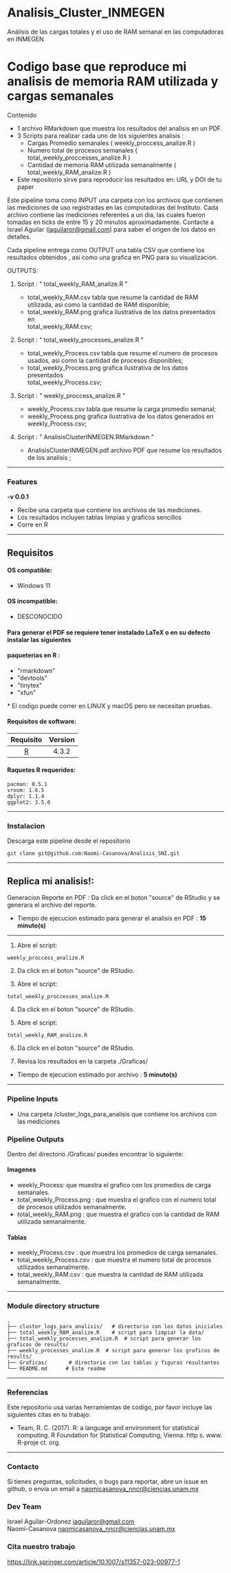Analisis_Cluster_INMEGEN
===  
Análisis de las cargas totales y el uso de RAM semanal en las computadoras en INMEGEN 

Codigo base que reproduce mi analisis de memoria RAM utilizada y cargas semanales
===  
Contenido
- 1 archivo RMarkdown que muestra los resultados del analisis en un PDF.
- 3 Scripts para realizar cada uno de los siguientes analisis :
  - Cargas Promedio semanales (  weekly_proccess_analize.R  ) 
  - Numero total de procesos semanales ( total_weekly_proccesses_analize.R  ) 
  - Cantidad de memoria RAM utilizada semanalmente ( total_weekly_RAM_analize.R  )
- Este repositorio sirve para reproducir los resultados en: URL y DOI de tu paper  

Este pipeline toma como INPUT una carpeta con los archivos que contienen las mediciones de uso registradas en las computadoras del Instituto.
Cada archivo contiene las mediciones referentes a un dia, las cuales fueron tomadas en ticks de entre 15 y 20 minutos aproximadamente.
Contacte a Israel Aguilar (iaguilaror@gmail.com) para saber el origen de los datos en detalles.  

Cada pipeline entrega como OUTPUT una tabla CSV que contiene los resultados obtenidos , asi como una grafica en PNG para su visualizacion.

OUTPUTS:

1) Script : " total_weekly_RAM_analize.R "
   
    - total_weekly_RAM.csv tabla que resume la cantidad de RAM utilizada, asi como la cantidad 
      de RAM disponible;  
    - total_weekly_RAM.png  grafica ilustrativa de los datos presentados en  
      total_weekly_RAM.csv;
    
2) Script : " total_weekly_processes_analize.R "
   
    - total_weekly_Process.csv  tabla que resume el numero de procesos usados, asi como la 
      cantidad de procesos disponibles;  
    - total_weekly_Process.png  grafica ilustrativa de los datos presentados         
      total_weekly_Process.csv;

3) Script : " weekly_proccess_analize.R "

    - weekly_Process.csv tabla que resume la carga promedio semanal;  
    - weekly_Process.png grafica ilustrativa de los datos generados en weekly_Process.csv;

4) Script : " AnalisisClusterINMEGEN.RMarkdown "
   
    - AnalisisClusterINMEGEN.pdf archivo PDF que resume los resultados de los analisis ; 

---
### Features
  **-v 0.0.1**

* Recibe una carpeta que contiene los archivos de las mediciones.
* Los resultados incluyen tablas limpias y graficos sencillos
* Corre en R
  
---

## Requisitos
#### OS compatible:
* Windows 11

#### OS incompatible:
* DESCONOCIDO

#### Para generar el PDF se requiere tener instalado LaTeX o en su defecto instalar las siguientes 
#### paqueterias en R :
* "rmarkdown"
*  "devtools"
*  "tinytex"
*  "xfun"

\* El codigo puede correr en LINUX y macOS pero se necesitan pruebas.  

#### Requisitos de software:
| Requisito | Version  |
|:---------:|:--------:|
| [R](https://www.r-project.org/) | 4.3.2 |

#### Raquetes R requeridos:

```
pacman: 0.5.1
vroom: 1.6.5
dplyr: 1.1.4
ggplot2: 3.5.0
```

---

### Instalacion
Descarga este pipeline desde el repositorio
```
git clone git@github.com:Naomi-Casanova/Analisis_SNI.git
```

---

## Replica mi analisis!:

 Generacion Reporte en PDF : 
 Da click en el boton "source" de RStudio y se generara el archivo del reporte. 
* Tiempo de ejecucion estimado para generar el analisis en PDF :  **15 minuto(s)**  

---
1. Abre el script:  
```
weekly_proccess_analize.R 
```

2. Da click en el boton "source" de RStudio.  

3. Abre el script:  
```
total_weekly_proccesses_analize.R
```

4. Da click en el boton "source" de RStudio.

5. Abre el script:  
```
total_weekly_RAM_analize.R  
```
6. Da click en el boton "source" de RStudio.

7. Revisa los resultados en la carpeta ./Graficas/
   
* Tiempo de ejecucion estimado por archivo :  **5 minuto(s)**  

---


### Pipeline Inputs

* Una carpeta /cluster_logs_para_analisis que contiene los archivos con las mediciones

### Pipeline Outputs

Dentro del directorio /Graficas/ puedes encontrar lo siguiente:

#### Imagenes 
* weekly_Process: que muestra el grafico con los promedios de carga semanales. 
* total_weekly_Process.png  : que muestra el grafico con el numero total de procesos utilizados 
  semanalmente.
* total_weekly_RAM.png : que muestra el grafico con la cantidad de RAM utilizada semanalmente.
  
#### Tablas
* weekly_Process.csv : que muestra los promedios de carga semanales. 
* total_weekly_Process.csv  : que muestra el numero total de procesos utilizados semanalmente.
* total_weekly_RAM.csv : que muestra la cantidad de RAM utilizada semanalmente.

---

### Module directory structure

````
.
├── cluster_logs_para_analisis/   # directorio con los datos iniciales
├── total_weekly_RAM_analize.R    # script para limpiar la data/
├── total_weekly_processes_analize.R  # script para generar los graficos de results/
├── weekly_processes_analize.R  # script para generar los graficos de results/
├── Graficas/       # directorio con las tablas y figuras resultantes
└── README.md      # Este readme

````

---
### Referencias
Este repositorio usa varias herramientas de codigo, por favor incluye las siguientes citas en tu trabajo:

* Team, R. C. (2017). R: a language and environment for statistical computing. R Foundation for Statistical Computing, Vienna. http s. www. R-proje ct. org.

---

### Contacto
Si tienes preguntas, solicitudes, o bugs para reportar, abre un issue en github, o envia un email a <naomicasanova_nncr@ciencias.unam.mx>  

### Dev Team
Israel Aguilar-Ordonez <iaguilaror@gmail.com>   
Naomi-Casanova <naomicasanova_nncr@ciencias.unam.mx>

### Cita nuestro trabajo
https://link.springer.com/article/10.1007/s11357-023-00977-1

